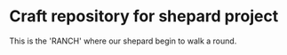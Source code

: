 # Craft repository for shepard project
This is the 'RANCH' where our shepard begin to walk a round.  

